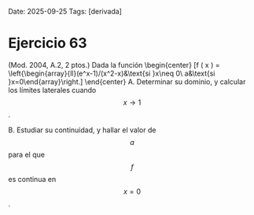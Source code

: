 Date: 2025-09-25
Tags: [derivada]

# Ejercicio 63

 (Mod. 2004, A.2, 2 ptos.) Dada la función
 \begin{center}
\[f ( x ) = \left\{\begin{array}{ll}(e^x-1)/(x^2-x)&\text{si }x\neq 0\\ a&\text{si }x=0\end{array}\right.\]
\end{center}
A.    Determinar su dominio, y calcular los límites laterales cuando  $$ x  \rightarrow  1$$  .

B.    Estudiar su continuidad, y hallar el valor de  $$ a$$   para el que  $$ f$$   es continua en  $$ x = 0$$  .

